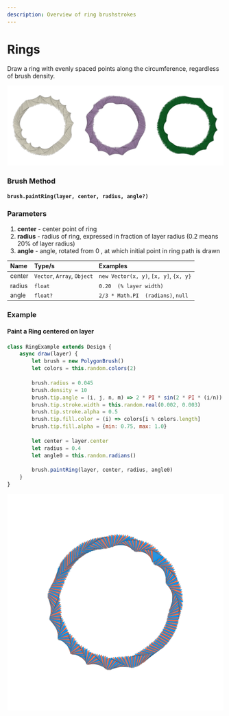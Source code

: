 ```yaml
---
description: Overview of ring brushstrokes
---
```


# Rings

Draw a ring with evenly spaced points along the circumference, regardless of brush density.

![](../../.gitbook/assets/b636ae.png)

### Brush Method <a id="overview"></a>

**`brush.paintRing(layer, center, radius, angle?)`**

### Parameters <a id="parameters"></a>

1. **center** - center point of ring
2. **radius** - radius of ring, expressed in fraction of layer radius \(0.2 means 20% of layer radius\)
3. **angle** - angle, rotated from 0 , at which initial point in ring path is drawn 

| Name | Type/s | Examples |
| :--- | :--- | :--- |
| center | `Vector`, `Array`, `Object` | `new Vector(x, y)`, `[x, y]`, `{x, y}` |
| radius | `float` | `0.20  (% layer width)` |
| angle | `float?` | `2/3 * Math.PI  (radians)`, `null` |

### Example

#### Paint a Ring centered on layer

```javascript
class RingExample extends Design {
    async draw(layer) {
        let brush = new PolygonBrush()
        let colors = this.random.colors(2)
        
        brush.radius = 0.045
        brush.density = 10
        brush.tip.angle = (i, j, n, m) => 2 * PI * sin(2 * PI * (i/n))
        brush.tip.stroke.width = this.random.real(0.002, 0.003)
        brush.tip.stroke.alpha = 0.5
        brush.tip.fill.color = (i) => colors[i % colors.length]
        brush.tip.fill.alpha = {min: 0.75, max: 1.0}
        
        let center = layer.center
        let radius = 0.4
        let angle0 = this.random.radians()
        
        brush.paintRing(layer, center, radius, angle0)
    }
}
```

![Example Output](../../.gitbook/assets/1cea68.png)

